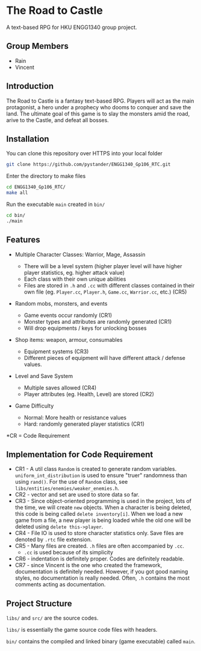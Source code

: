 # The Road to Castle
A text-based RPG for HKU ENGG1340 group project.

## Group Members
- Rain
- Vincent

## Introduction
The Road to Castle is a fantasy text-based RPG. Players will act as the main protagonist, a hero under a prophecy who dooms to conquer and save the land.
The ultimate goal of this game is to slay the monsters amid the road, arive to the Castle, and defeat all bosses.

## Installation
You can clone this repository over HTTPS into your local folder
```bash
git clone https://github.com/pystander/ENGG1340_Gp106_RTC.git
```

Enter the directory to make files
```bash
cd ENGG1340_Gp106_RTC/
make all
```

Run the executable `main` created in `bin/`
```bash
cd bin/
./main
```

## Features
- Multiple Character Classes: Warrior, Mage, Assassin
    - There will be a level system (higher player level will have higher player statistics, eg. higher attack value)
    - Each class with their own unique abilities
    - Files are stored in `.h` and `.cc` with different classes contained in their own file (eg. `Player.cc`, `Player.h`, `Game.cc`, `Warrior.cc`, etc.) (CR5)

- Random mobs, monsters, and events
    - Game events occur randomly (CR1)
    - Monster types and attributes are randomly generated (CR1)
    - Will drop equipments / keys for unlocking bosses

- Shop items: weapon, armour, consumables
    - Equipment systems (CR3)
    - Different pieces of equipment will have different attack / defense values.

- Level and Save System
    - Multiple saves allowed (CR4)
    - Player attributes (eg. Health, Level) are stored (CR2)

- Game Difficulty
    - Normal: More health or resistance values
    - Hard: randomly generated player statistics (CR1)

*CR = Code Requirement

## Implementation for Code Requirement
- CR1 - A util class `Random` is created to generate random variables. `uniform_int_distribution` is used to ensure "truer" randomness than using `rand()`. For the use of `Random` class, see `libs/entities/enemies/weaker_enemies.h`.
- CR2 - vector and set are used to store data so far.
- CR3 - Since object-oriented programming is used in the project, lots of the time, we will create `new` objects. When a character is being deleted, this code is being called `delete inventory[i]`. When we load a new game from a file, a new player is being loaded while the old one will be deleted using `delete this->player`.
- CR4 - File IO is used to store character statistics only. Save files are denoted by `.rtc` file extension.
- CR5 - Many files are created. `.h` files are often accompanied by `.cc`.
    - `.cc` is used because of its simplicity
- CR6 - indentation is definitely proper. Codes are definitely readable.
- CR7 - since Vincent is the one who created the framework, documentation is definitely needed. However, if you got good naming styles, no documentation is really needed. Often, `.h` contains the most comments acting as documentation.

## Project Structure
`libs/` and `src/` are the source codes.

`libs/` is essentially the game source code files with headers.

`bin/` contains the compiled and linked binary (game executable) called `main`.
